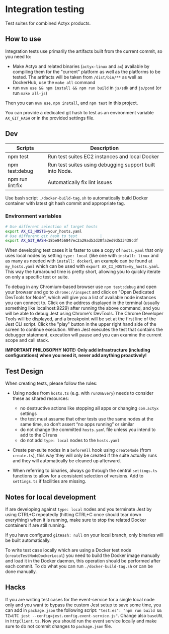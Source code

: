 # Integration testing

Test suites for combined Actyx products.

## How to use

Integration tests use primarily the artifacts built from the current commit, so you need to:

- Make Actyx and related binaries (`actyx-linux` and `ax`) available by compiling them for the "current" platform as well as the platforms to be tested.
  The artifacts will be taken from `/dist/bin/**` as well as DockerHub, use the `make all` command
- run `nvm use && npm install && npm run build` in `js/sdk` and `js/pond` (or run `make all-js`)

Then you can `nvm use`, `npm install`, and `npm test` in this project.

You can provide a dedicated git hash to test as an environment variable
`AX_GIT_HASH` or in the provided settings file.

## Dev

| Scripts          | Description                                              |
|------------------|----------------------------------------------------------|
| npm test         | Run test suites EC2 instances and local Docker           |
| npm test:debug   | Run test suites using debugging support built into Node. |
| npm run lint:fix | Automatically fix lint issues                            |

Use bash script `./docker-build-tag.sh` to automatically build Docker container with latest git hash commit and appropriate tag.

### Environment variables

```sh
# Use different selection of target hosts
export AX_CI_HOSTS=your_hosts.yaml
# Use different git hash to test          |
export AX_GIT_HASH=18be8456847ec2a29ad53d30fa3ed9d533438cdf
```

When developing test cases it is faster to use a copy of `hosts.yaml` that only uses local nodes by setting `type: local` (like one with `install: linux` and as many as needed with `install: docker`), an example can be found at `my_hosts.yaml` which can be used with `export AX_CI_HOSTS=my_hosts.yaml`.
This way the turnaround time is pretty short, allowing you to quickly iterate on only a specific test or suite.

To debug in any Chromium-based browser use `npm test:debug` and open your browser and go to `chrome://inspect` and click on "Open Dedicated DevTools for Node", which will give you a list of available node instances you can connect to. Click on the address displayed in the terminal (usually something like localhost:9229) after running the above command, and you will be able to debug Jest using Chrome's DevTools.
The Chrome Developer Tools will be displayed, and a breakpoint will be set at the first line of the Jest CLI script. Click the "play" button in the upper right hand side of the screen to continue execution. When Jest executes the test that contains the debugger statement, execution will pause and you can examine the current scope and call stack.

**IMPORTANT PHILOSOPHY NOTE: Only add infrastructure (including configurations) when you need it, never add anything proactively!**

## Test Design

When creating tests, please follow the rules:

- Using nodes from `hosts.ts` (e.g. with `runOnEvery`) needs to consider these as shared resources:

  - no destructive actions like stopping all apps or changing `com.actyx` settings
  - the test must assume that other tests use the same nodes at the same time, so don’t assert “no apps running” or similar
  - do not change the committed `hosts.yaml` file unless you intend to add to the CI runs
  - do not add `type: local` nodes to the `hosts.yaml`

- Create per-suite nodes in a `beforeAll` hook using `createNode` (from `create.ts`), this way they will only be created if the suite actually runs and they will automatically be cleaned up afterward.

- When referring to binaries, always go through the central `settings.ts` functions to allow for a consistent selection of versions.
  Add to `settings.ts` if facilities are missing.

## Notes for local development

If are developing against `type: local` nodes and you terminate Jest by using CTRL+C repeatedly (hitting CTRL+C once should tear down everything) when it is running, make sure to stop the related Docker containers if are still running.

If you have configured `gitHash: null` on your local branch, only binaries will be built automatically.

To write test case locally which are using a Docker test node (`createTestNodeDockerLocal`) you need to build the Docker image manually and load it in the Docker daemon, this operation should be performed after each commit. To do what you can run `./docker-build-tag.sh` or can be done manually.

## Hacks

If you are writing test cases for the event-service for a single local node only and you want to bypass the custom Jest setup to save some time, you can add in `package.json` the following script:
`"test:es": "npm run build && TZ=UTC jest --config=jest.config.event-service.js"`.
Change also `baseURL` in `httpClient.ts`. Now you should run the event service locally and make sure to do not commit changes to `package.json` file.
